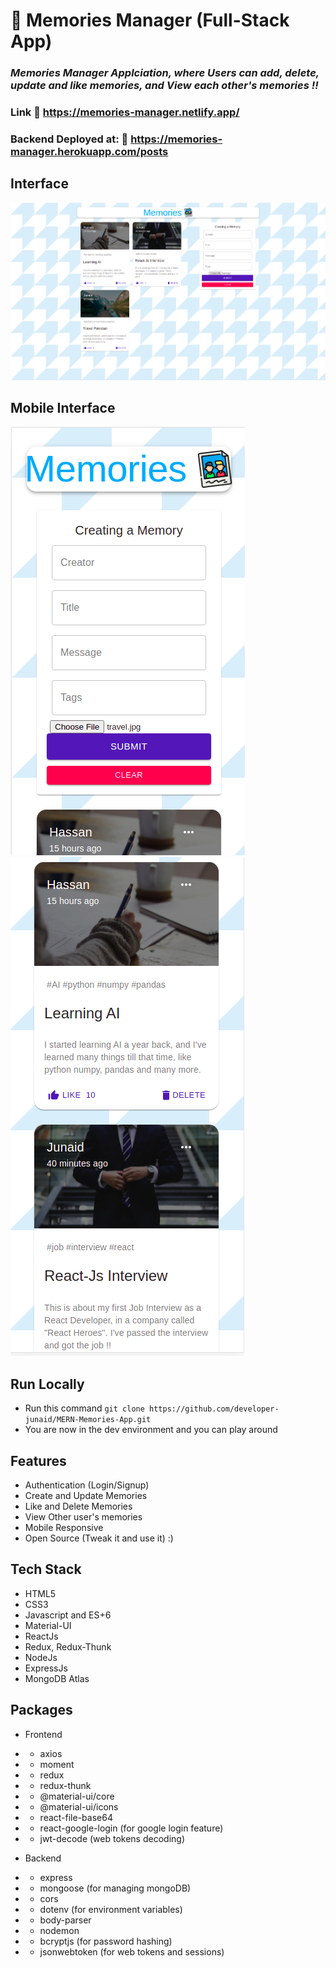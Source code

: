 # :closed_book: Memories Manager (Full-Stack App)

### _Memories Manager Applciation, where Users can add, delete, update and like memories, and View each other's memories !!_

### Link :link: https://memories-manager.netlify.app/

### Backend Deployed at: :link: https://memories-manager.herokuapp.com/posts

## Interface

<img src='./projectImages/home.png/' />

## Mobile Interface

<img src='./projectImages/mobile.png/' />
<img src='./projectImages/mobile2.png/' />

## Run Locally

- Run this command `git clone https://github.com/developer-junaid/MERN-Memories-App.git`
- You are now in the dev environment and you can play around

## Features

- Authentication (Login/Signup)
- Create and Update Memories
- Like and Delete Memories
- View Other user's memories
- Mobile Responsive
- Open Source (Tweak it and use it) :)

## Tech Stack

- HTML5
- CSS3
- Javascript and ES+6
- Material-UI
- ReactJs
- Redux, Redux-Thunk
- NodeJs
- ExpressJs
- MongoDB Atlas

## Packages

- Frontend
- - axios
- - moment
- - redux
- - redux-thunk
- - @material-ui/core
- - @material-ui/icons
- - react-file-base64
- - react-google-login (for google login feature)
- - jwt-decode (web tokens decoding)

- Backend
- - express
- - mongoose (for managing mongoDB)
- - cors
- - dotenv (for environment variables)
- - body-parser
- - nodemon
- - bcryptjs (for password hashing)
- - jsonwebtoken (for web tokens and sessions)
